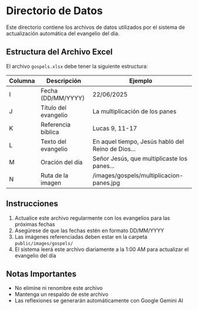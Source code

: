 # Directorio de Datos

Este directorio contiene los archivos de datos utilizados por el sistema de actualización automática del evangelio del día.

## Estructura del Archivo Excel

El archivo `gospels.xlsx` debe tener la siguiente estructura:

| Columna | Descripción | Ejemplo |
|---------|-------------|---------|
| I | Fecha (DD/MM/YYYY) | 22/06/2025 |
| J | Título del evangelio | La multiplicación de los panes |
| K | Referencia bíblica | Lucas 9, 11-17 |
| L | Texto del evangelio | En aquel tiempo, Jesús habló del Reino de Dios... |
| M | Oración del día | Señor Jesús, que multiplicaste los panes... |
| N | Ruta de la imagen | /images/gospels/multiplicacion-panes.jpg |

## Instrucciones

1. Actualice este archivo regularmente con los evangelios para las próximas fechas
2. Asegúrese de que las fechas estén en formato DD/MM/YYYY
3. Las imágenes referenciadas deben estar en la carpeta `public/images/gospels/`
4. El sistema leerá este archivo diariamente a la 1:00 AM para actualizar el evangelio del día

## Notas Importantes

- No elimine ni renombre este archivo
- Mantenga un respaldo de este archivo
- Las reflexiones se generarán automáticamente con Google Gemini AI